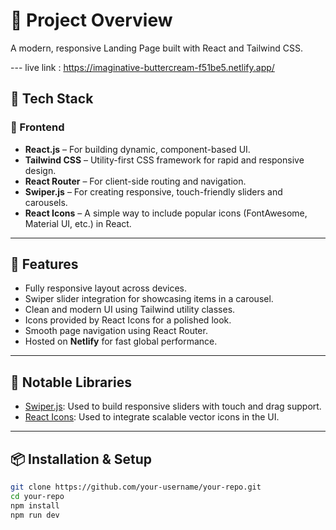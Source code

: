 # 🌿 Project Overview

A modern, responsive Landing Page  built with React and Tailwind CSS. 

--- live link : https://imaginative-buttercream-f51be5.netlify.app/

## 🚀 Tech Stack

### 🔧 Frontend

- **React.js** – For building dynamic, component-based UI.
- **Tailwind CSS** – Utility-first CSS framework for rapid and responsive design.
- **React Router** – For client-side routing and navigation.
- **Swiper.js** – For creating responsive, touch-friendly sliders and carousels.
- **React Icons** – A simple way to include popular icons (FontAwesome, Material UI, etc.) in React.

---

## 🎡 Features

- Fully responsive layout across devices.
- Swiper slider integration for showcasing items in a carousel.
- Clean and modern UI using Tailwind utility classes.
- Icons provided by React Icons for a polished look.
- Smooth page navigation using React Router.
- Hosted on **Netlify** for fast global performance.

---

## 🧩 Notable Libraries

- [Swiper.js](https://swiperjs.com/react): Used to build responsive sliders with touch and drag support.
- [React Icons](https://react-icons.github.io/react-icons/): Used to integrate scalable vector icons in the UI.

---

## 📦 Installation & Setup

```bash
git clone https://github.com/your-username/your-repo.git
cd your-repo
npm install
npm run dev
